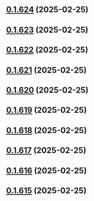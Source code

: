 ## [0.1.624](https://github.com/binary-braids/terraform-oracle/compare/v0.1.623...v0.1.624) (2025-02-25)



## [0.1.623](https://github.com/binary-braids/terraform-oracle/compare/v0.1.622...v0.1.623) (2025-02-25)



## [0.1.622](https://github.com/binary-braids/terraform-oracle/compare/v0.1.621...v0.1.622) (2025-02-25)



## [0.1.621](https://github.com/binary-braids/terraform-oracle/compare/v0.1.620...v0.1.621) (2025-02-25)



## [0.1.620](https://github.com/binary-braids/terraform-oracle/compare/v0.1.619...v0.1.620) (2025-02-25)



## [0.1.619](https://github.com/binary-braids/terraform-oracle/compare/v0.1.618...v0.1.619) (2025-02-25)



## [0.1.618](https://github.com/binary-braids/terraform-oracle/compare/v0.1.617...v0.1.618) (2025-02-25)



## [0.1.617](https://github.com/binary-braids/terraform-oracle/compare/v0.1.616...v0.1.617) (2025-02-25)



## [0.1.616](https://github.com/binary-braids/terraform-oracle/compare/v0.1.615...v0.1.616) (2025-02-25)



## [0.1.615](https://github.com/binary-braids/terraform-oracle/compare/v0.1.614...v0.1.615) (2025-02-25)



